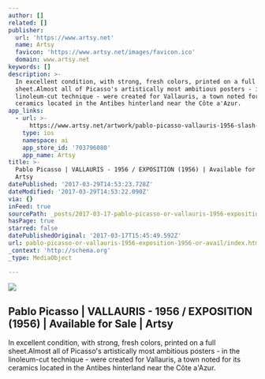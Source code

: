 ```yaml
---
author: []
related: []
publisher:
  url: 'https://www.artsy.net'
  name: Artsy
  favicon: 'https://www.artsy.net/images/favicon.ico'
  domain: www.artsy.net
keywords: []
description: >-
  In excellent condition, with strong, fresh colors, printed on a full
  sheet.Almost all of Picasso's artistically most ambitious posters - in the
  linoleum-cut technique - were created for Vallauris, a town noted for its
  ceramics located in the Antibes hinterland near the Côte a'Azur.
app_links:
  - url: >-
      https://www.artsy.net/artwork/pablo-picasso-vallauris-1956-slash-exposition-1
    type: ios
    namespace: ai
    app_store_id: '703796080'
    app_name: Artsy
title: >-
  Pablo Picasso | VALLAURIS - 1956 / EXPOSITION (1956) | Available for Sale |
  Artsy
datePublished: '2017-03-29T14:53:23.728Z'
dateModified: '2017-03-29T14:53:22.090Z'
via: {}
inFeed: true
sourcePath: _posts/2017-03-17-pablo-picasso-or-vallauris-1956-exposition-1956-or-avail.md
hasPage: true
starred: false
datePublishedOriginal: '2017-03-17T15:45:49.592Z'
url: pablo-picasso-or-vallauris-1956-exposition-1956-or-avail/index.html
_context: 'http://schema.org'
_type: MediaObject

---
```

<article style=""><img src="https://d7hftxdivxxvm.cloudfront.net/?resize_to=fit&amp;width=421&amp;height=640&amp;quality=95&amp;src=https%3A%2F%2Fd32dm0rphc51dk.cloudfront.net%2FEMUWhh-MBhafNDUA-Zb9nw%2Flarge.jpg" /><h1>Pablo Picasso | VALLAURIS - 1956 / EXPOSITION (1956) | Available for Sale | Artsy</h1><p>In excellent condition, with strong, fresh colors, printed on a full sheet.Almost all of Picasso's artistically most ambitious posters - in the linoleum-cut technique - were created for Vallauris, a town noted for its ceramics located in the Antibes hinterland near the Côte a'Azur.</p></article>